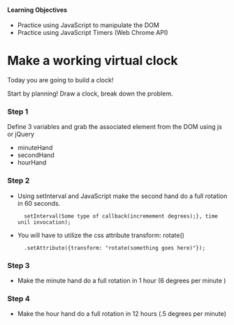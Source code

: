 #### Learning Objectives
- Practice using JavaScript to manipulate the DOM
- Practice using JavaScript Timers (Web Chrome API)

# Make a working virtual clock

Today you are going to build a clock!

Start by planning! Draw a clock, break down the problem.

### Step 1
Define 3 variables and grab the associated element from the DOM using js or jQuery

- minuteHand
- secondHand
- hourHand

### Step 2
- Using setInterval and JavaScript make the second hand do a full rotation in 60 seconds.

		setInterval(Some type of callback(incremement degrees);}, time unil invocation);

- You will have to utilize the css attribute transform: rotate()
	
		.setAttribute({transform: "rotate(something goes here)"});


### Step 3
- Make the minute hand do a full rotation in 1 hour (6 degrees per minute )

### Step 4
- Make the hour hand do a full rotation in 12 hours (.5 degrees per minute)